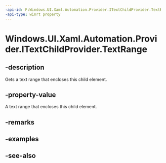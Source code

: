 ```yaml
---
-api-id: P:Windows.UI.Xaml.Automation.Provider.ITextChildProvider.TextRange
-api-type: winrt property
---
```


<!-- Property syntax
public Windows.UI.Xaml.Automation.Provider.ITextRangeProvider TextRange { get; }
-->

# Windows.UI.Xaml.Automation.Provider.ITextChildProvider.TextRange

## -description
Gets a text range that encloses this child element.



## -property-value
A text range that encloses this child element.

## -remarks

## -examples

## -see-also
